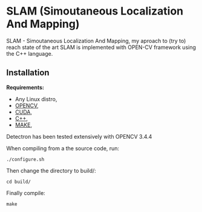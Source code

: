 # SLAM (Simoutaneous Localization And Mapping) 

SLAM - Simoutaneous Localization And Mapping, my aproach to (try to) reach state of the art
SLAM is implemented with OPEN-CV framework using the C++ language.

## Installation

**Requirements:**
 - Any Linux distro,  
 - [OPENCV](https://opencv.org/),
 - [CUDA](https://developer.nvidia.com/cuda-downloads),
 - [C++](http://www.cplusplus.com/),
 - [MAKE](https://cmake.org/),

Detectron has been tested extensively with OPENCV 3.4.4 

When compiling from a the source code, run:

    ./configure.sh 
	
Then change the directory to build/: 

	cd build/

Finally compile: 

	make



